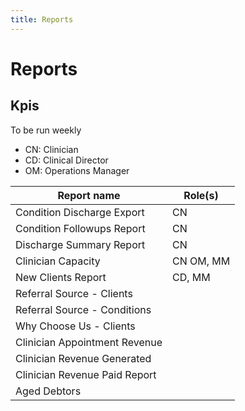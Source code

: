```yaml
---
title: Reports
---
```


# Reports

## Kpis

To be run weekly

- CN: Clinician
- CD: Clinical Director
- OM: Operations Manager

| Report name                   | Role(s)   |
| ----------------------------- | --------- |
| Condition Discharge Export    | CN        |
| Condition Followups Report    | CN        |
| Discharge Summary Report      | CN        |
| Clinician Capacity            | CN OM, MM |
| New Clients Report            | CD, MM    |
| Referral Source - Clients     |           |
| Referral Source - Conditions  |           |
| Why Choose Us - Clients       |           |
| Clinician Appointment Revenue |           |
| Clinician Revenue Generated   |           |
| Clinician Revenue Paid Report |           |
| Aged Debtors                  |           |
